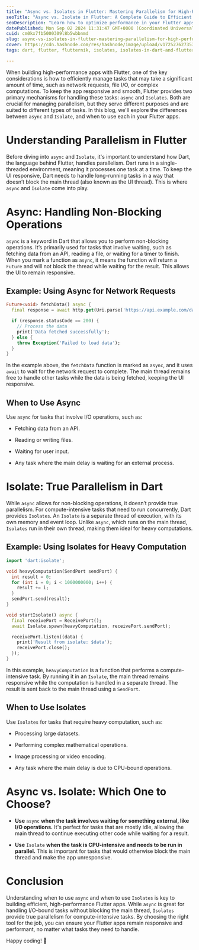 ```yaml
---
title: "Async vs. Isolates in Flutter: Mastering Parallelism for High-Performance Apps"
seoTitle: "Async vs. Isolate in Flutter: A Complete Guide to Efficient Parallelis"
seoDescription: "Learn how to optimize performance in your Flutter apps by understanding when to use async for non-blocking tasks and Isolates for true parallelism."
datePublished: Mon Sep 02 2024 11:31:47 GMT+0000 (Coordinated Universal Time)
cuid: cm0kx7fb5000309l8b5wbbnmd
slug: async-vs-isolates-in-flutter-mastering-parallelism-for-high-performance-apps
cover: https://cdn.hashnode.com/res/hashnode/image/upload/v1725276273535/6fe690b2-7384-480a-9c64-c0d2a1c5ac0b.png
tags: dart, flutter, flutternik, isolates, isolates-in-dart-and-flutter, dart-isolates, asyncprogramming

---
```


When building high-performance apps with Flutter, one of the key considerations is how to efficiently manage tasks that may take a significant amount of time, such as network requests, file I/O, or complex computations. To keep the app responsive and smooth, Flutter provides two primary mechanisms for handling these tasks: `async` and `Isolates`. Both are crucial for managing parallelism, but they serve different purposes and are suited to different types of tasks. In this blog, we'll explore the differences between `async` and `Isolate`, and when to use each in your Flutter apps.

# **Understanding Parallelism in Flutter**

Before diving into `async` and `Isolate`, it's important to understand how Dart, the language behind Flutter, handles parallelism. Dart runs in a single-threaded environment, meaning it processes one task at a time. To keep the UI responsive, Dart needs to handle long-running tasks in a way that doesn’t block the main thread (also known as the UI thread). This is where `async` and `Isolate` come into play.

# **Async: Handling Non-Blocking Operations**

`async` is a keyword in Dart that allows you to perform non-blocking operations. It’s primarily used for tasks that involve waiting, such as fetching data from an API, reading a file, or waiting for a timer to finish. When you mark a function as `async`, it means the function will return a `Future` and will not block the thread while waiting for the result. This allows the UI to remain responsive.

## **Example: Using Async for Network Requests**

```dart
Future<void> fetchData() async {
  final response = await http.get(Uri.parse('https://api.example.com/data'));

  if (response.statusCode == 200) {
    // Process the data
    print('Data fetched successfully');
  } else {
    throw Exception('Failed to load data');
  }
}
```

In the example above, the `fetchData` function is marked as `async`, and it uses `await` to wait for the network request to complete. The main thread remains free to handle other tasks while the data is being fetched, keeping the UI responsive.

## **When to Use Async**

Use `async` for tasks that involve I/O operations, such as:

* Fetching data from an API.
    
* Reading or writing files.
    
* Waiting for user input.
    
* Any task where the main delay is waiting for an external process.
    

# **Isolate: True Parallelism in Dart**

While `async` allows for non-blocking operations, it doesn’t provide true parallelism. For compute-intensive tasks that need to run concurrently, Dart provides `Isolates`. An `Isolate` is a separate thread of execution, with its own memory and event loop. Unlike `async`, which runs on the main thread, `Isolates` run in their own thread, making them ideal for heavy computations.

## **Example: Using Isolates for Heavy Computation**

```dart
import 'dart:isolate';

void heavyComputation(SendPort sendPort) {
  int result = 0;
  for (int i = 0; i < 1000000000; i++) {
    result += i;
  }
  sendPort.send(result);
}

void startIsolate() async {
  final receivePort = ReceivePort();
  await Isolate.spawn(heavyComputation, receivePort.sendPort);

  receivePort.listen((data) {
    print('Result from isolate: $data');
    receivePort.close();
  });
}
```

In this example, `heavyComputation` is a function that performs a compute-intensive task. By running it in an `Isolate`, the main thread remains responsive while the computation is handled in a separate thread. The result is sent back to the main thread using a `SendPort`.

## **When to Use Isolates**

Use `Isolates` for tasks that require heavy computation, such as:

* Processing large datasets.
    
* Performing complex mathematical operations.
    
* Image processing or video encoding.
    
* Any task where the main delay is due to CPU-bound operations.
    

# **Async vs. Isolate: Which One to Choose?**

* **Use** `async` **when the task involves waiting for something external, like I/O operations.** It's perfect for tasks that are mostly idle, allowing the main thread to continue executing other code while waiting for a result.
    
* **Use** `Isolate` **when the task is CPU-intensive and needs to be run in parallel.** This is important for tasks that would otherwise block the main thread and make the app unresponsive.
    

# **Conclusion**

Understanding when to use `async` and when to use `Isolates` is key to building efficient, high-performance Flutter apps. While `async` is great for handling I/O-bound tasks without blocking the main thread, `Isolates` provide true parallelism for compute-intensive tasks. By choosing the right tool for the job, you can ensure your Flutter apps remain responsive and performant, no matter what tasks they need to handle.

Happy coding! 🚀
